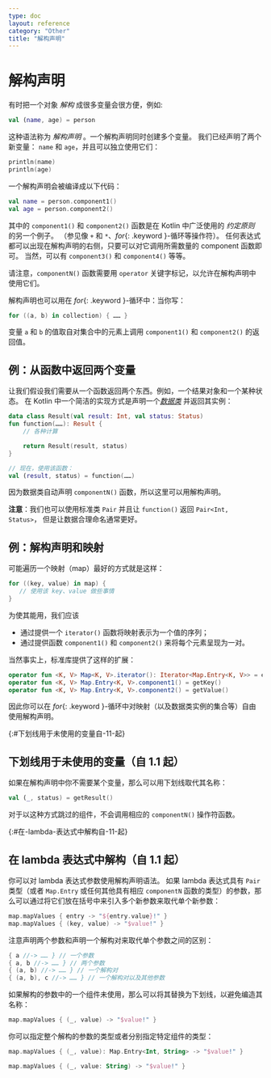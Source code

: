 ```yaml
---
type: doc
layout: reference
category: "Other"
title: "解构声明"
---
```


# 解构声明

有时把一个对象 _解构_ 成很多变量会很方便，例如:


```kotlin
val (name, age) = person
```


这种语法称为 _解构声明_ 。一个解构声明同时创建多个变量。
我们已经声明了两个新变量： `name` 和 `age`，并且可以独立使用它们：


```kotlin
println(name)
println(age)
```


一个解构声明会被编译成以下代码：


```kotlin
val name = person.component1()
val age = person.component2()
```


其中的 `component1()` 和 `component2()` 函数是在 Kotlin 中广泛使用的 _约定原则_ 的另一个例子。
（参见像 `+` 和 `*`、*for*{: .keyword }-循环等操作符）。
任何表达式都可以出现在解构声明的右侧，只要可以对它调用所需数量的 component 函数即可。
当然，可以有 `component3()` 和 `component4()` 等等。

请注意，`componentN()` 函数需要用 `operator` 关键字标记，以允许在解构声明中使用它们。

解构声明也可以用在 *for*{: .keyword }-循环中：当你写：


```kotlin
for ((a, b) in collection) { …… }
```


变量 `a` 和 `b` 的值取自对集合中的元素上调用 `component1()` 和 `component2()` 的返回值。

## 例：从函数中返回两个变量

让我们假设我们需要从一个函数返回两个东西。例如，一个结果对象和一个某种状态。
在 Kotlin 中一个简洁的实现方式是声明一个[_数据类_](data-classes.html) 并返回其实例：


```kotlin
data class Result(val result: Int, val status: Status)
fun function(……): Result {
    // 各种计算

    return Result(result, status)
}

// 现在，使用该函数：
val (result, status) = function(……)
```


因为数据类自动声明 `componentN()` 函数，所以这里可以用解构声明。

**注意**：我们也可以使用标准类 `Pair` 并且让 `function()` 返回 `Pair<Int, Status>`，
但是让数据合理命名通常更好。

## 例：解构声明和映射

可能遍历一个映射（map）最好的方式就是这样：


```kotlin
for ((key, value) in map) {
   // 使用该 key、value 做些事情
}
```


为使其能用，我们应该

* 通过提供一个 `iterator()` 函数将映射表示为一个值的序列；
* 通过提供函数 `component1()` 和 `component2()` 来将每个元素呈现为一对。

当然事实上，标准库提供了这样的扩展：


```kotlin
operator fun <K, V> Map<K, V>.iterator(): Iterator<Map.Entry<K, V>> = entrySet().iterator()
operator fun <K, V> Map.Entry<K, V>.component1() = getKey()
operator fun <K, V> Map.Entry<K, V>.component2() = getValue()
```

  
因此你可以在 *for*{: .keyword }-循环中对映射（以及数据类实例的集合等）自由使用解构声明。

{:#下划线用于未使用的变量自-11-起}

## 下划线用于未使用的变量（自 1.1 起）

如果在解构声明中你不需要某个变量，那么可以用下划线取代其名称：


```kotlin
val (_, status) = getResult()
```


对于以这种方式跳过的组件，不会调用相应的 `componentN()` 操作符函数。

{:#在-lambda-表达式中解构自-11-起}

## 在 lambda 表达式中解构（自 1.1 起）

你可以对 lambda 表达式参数使用解构声明语法。
如果 lambda 表达式具有 `Pair` 类型（或者 `Map.Entry` 或任何其他具有相应 `componentN` 函数的类型）的参数，那么可以通过将它们放在括号中来引入多个新参数来取代单个新参数：


```kotlin
map.mapValues { entry -> "${entry.value}!" }
map.mapValues { (key, value) -> "$value!" }
```


注意声明两个参数和声明一个解构对来取代单个参数之间的区别：


```kotlin
{ a //-> …… } // 一个参数
{ a, b //-> …… } // 两个参数
{ (a, b) //-> …… } // 一个解构对
{ (a, b), c //-> …… } // 一个解构对以及其他参数
```


如果解构的参数中的一个组件未使用，那么可以将其替换为下划线，以避免编造其名称：


```kotlin
map.mapValues { (_, value) -> "$value!" }
```


你可以指定整个解构的参数的类型或者分别指定特定组件的类型：


```kotlin
map.mapValues { (_, value): Map.Entry<Int, String> -> "$value!" }

map.mapValues { (_, value: String) -> "$value!" }
```

